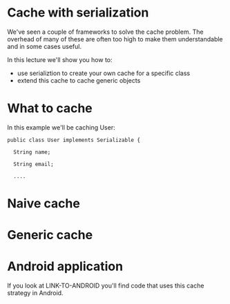 # Cache with serialization

We've seen a couple of frameworks to solve the cache problem. The
overhead of many of these are often too high to make them
understandable and in some cases useful.

In this lecture we'll show you how to:
* use serializtion to create your own cache for a specific class
* extend this cache to cache generic objects

# What to cache

In this example we'll be caching User:

```
public class User implements Serializable {

  String name;

  String email;

  ....
```

# Naive cache

# Generic cache

# Android application

If you look at LINK-TO-ANDROID you'll find code that uses this cache
strategy in Android.
